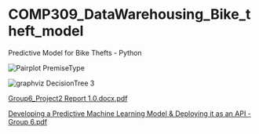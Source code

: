# COMP309_DataWarehousing_Bike_theft_model
Predictive Model for Bike Thefts - Python


![Pairplot PremiseType](https://github.com/mbutt19/COMP309_DataWarehousing_Bike_theft_model/assets/64130476/5d0434b5-c8f1-47dd-a62a-a7b40ec89b88)

![graphviz DecisionTree 3](https://github.com/mbutt19/COMP309_DataWarehousing_Bike_theft_model/assets/64130476/7287ad49-047e-49f6-a806-d94a2c65c206)


[Group6_Project2 Report 1.0.docx.pdf](https://github.com/mbutt19/COMP309_DataWarehousing_Bike_theft_model/files/12423709/Group6_Project2.Report.1.0.docx.pdf)


[Developing a Predictive Machine Learning Model & Deploying it as an API - Group 6.pdf](https://github.com/mbutt19/COMP309_DataWarehousing_Bike_theft_model/files/12423714/Developing.a.Predictive.Machine.Learning.Model.Deploying.it.as.an.API.-.Group.6.pdf)
